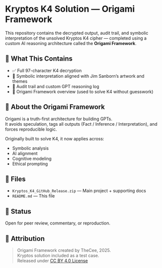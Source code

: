 # Kryptos K4 Solution — Origami Framework

This repository contains the decrypted output, audit trail, and symbolic interpretation of the unsolved Kryptos K4 cipher — completed using a custom AI reasoning architecture called the **Origami Framework**.

## 📜 What This Contains

- ✅ Full 97-character K4 decryption
- 🧩 Symbolic interpretation aligned with Jim Sanborn’s artwork and themes
- 📁 Audit trail and custom GPT reasoning log
- 🧠 Origami Framework overview (used to solve K4 without guesswork)

## 🧭 About the Origami Framework

Origami is a truth-first architecture for building GPTs.  
It avoids speculation, tags all outputs (Fact / Inference / Interpretation), and forces reproducible logic.

Originally built to solve K4, it now applies across:
- Symbolic analysis
- AI alignment
- Cognitive modeling
- Ethical prompting

## 📂 Files

- `Kryptos_K4_GitHub_Release.zip` — Main project + supporting docs
- `README.md` — This file

## 💬 Status

Open for peer review, commentary, or reproduction.

## 📣 Attribution

> Origami Framework created by TheCee, 2025.  
> Kryptos solution included as a test case.  
> Released under [CC BY 4.0 License](https://creativecommons.org/licenses/by/4.0/)

